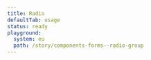 ```yaml
---
title: Radio
defaultTab: usage
status: ready
playground:
  system: eu
  path: /story/components-forms--radio-group
---
```

